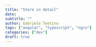 ```yaml
---
title: "Store in detail"
date:
subtitle: ""
author: Gabriele Teotino
tags: ["angular", "typescript", "ngrx"]
categories: ["dev"]
draft: true
---
```


